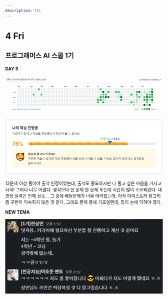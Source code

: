 ```yaml
---
description: TIL
---
```


# 4 Fri

## 프로그래머스 AI 스쿨 1기

#### DAY 5

![](../.gitbook/assets/image%20%2814%29.png)

![](../.gitbook/assets/image%20%2813%29.png)

12문제 이상 풀어야 출석 인정이었는데, 출석도 중요하지만 다 풀고 싶은 마음을 가지고 시작! 그러나 너무 어렵다. 생각보다 한 문제 한 문제 푸는데 시간이 많이 소요되었다. 내 코딩 실력은 언제 상승... 그 중에 배달문제가 너무 어려웠는데. 아직 다익스트라 알고리즘 구현이 익숙하지 않은 것 같다. 그래프 문제 중에 기초일텐데, 많이 눈에 익혀야 겠다.

**NEW TEMA**

![](../.gitbook/assets/image%20%2812%29.png)

